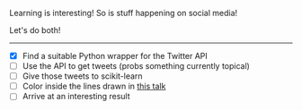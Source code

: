 Learning is interesting! So is stuff happening on social media! 

Let's do both!

---

- [X] Find a suitable Python wrapper for the Twitter API
- [ ] Use the API to get tweets (probs something currently topical)
- [ ] Give those tweets to scikit-learn
- [ ] Color inside the lines drawn in [this talk](http://opensource.datacratic.com/mtlpy50/)
- [ ] Arrive at an interesting result
